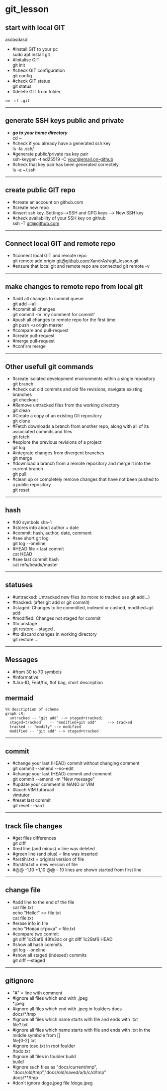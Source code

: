 # git_lesson

## start with local GIT



asdasdasd
- #Install GIT to your pc <br>
sudo apt install git
- #Initalise GIT<br>
git init
- #check GIT configuration<br>
git config
- #check GIT status <br>
git status
- #delete GIT from folder <br>
```shell
rm -rf .git
```


---

## generate SSH keys public and private



- _**go to your home directory <br>**_
cd ~
- #check if you already have a generated ssh key <br>
ls -la .ssh/
- #generate public/private rsa key pair <br>
ssh-keygen -t ed25519 -C your@email.on-github
- #check that key pair has been generated correctely <br>
ls -a ~/.ssh

--------

## create public GIT repo

- #create an account on github.com
- #create new repo
- #insert ssh key. Settings-->SSH and GPG keys --> New SSH key
- #check availability of your SSH key on github <br>
ssh -T git@github.com 

----------

## Connect local GIT and remote repo

- #connect local GIT and remote repo <br>
git remote add origin git@github.com:XandrAsh/git_lesson.git
- #ensure that local git and remote repo are connected
git remote -v

------------

## make changes to remote repo from local git

- #add all changes to commit queue <br>
git add --all
- #commit all changes <br>
git commit -m 'my comment for commit'
- #push all changes to remote repo for the first time <br> 
git push -u origin master
- #compare and pull-request <br>
- #create pull-request <br>
- #merge pull-request <br>
- #confirm merge  <br>

----------

## Other usefull git commands
- #create isolated development environments within a single repository  <br>
git branch 
- #check out old commits and old file revisions, navigate existing branches  <br>
git checkout
- #Remove untracked files from the working directory  <br>
git clean 
- #Create a copy of an existing Git repository  <br>
git clone 
- #Fetch downloads a branch from another repo, along with all of its associated commits and files  <br>
git fetch 
- #explore the previous revisions of a project  <br>
git log
- #integrate changes from divergent branches  <br>
git merge 
- #download a branch from a remote repository and merge it into the current branch  <br>
git pull 
- #clean up or completely remove changes that have not been pushed to a public repository  <br>
git reset 


---------

## hash

- #40 symbols sha-1  <br>
- #stores info about author + date  <br>
- #commit: hash, author, date, comment  <br>
- #see short git log <br>
git log --oneline
- #HEAD file = last commit <br>
cat HEAD
- #see last commit hash  <br>
cat refs/heads/master

----------

## statuses 

- #untracked: Untracked new files (to move to tracked use git add...)  <br>
- #tracked: (after git add or git commit)  <br>
- #staged: Changes to be committed, indexed or cashed,  modified+git add <br>
- #modified: Changes not staged for commit <br>
- #to unstage   <br>
git restore --staged .
- #to discard changes in working directory <br>
git restore ...

--------

## Messages

- #from 30 to 70 symbols <br>
- #informative <br>
- #Jira-ID, Feat/fix,  #of bag, short description <br>

## mermaid
```mermaid
%% description of scheme
graph LR;
  untracked -- "git add" --> staged+tracked;
  staged+tracked    -- "modified+git add"     --> tracked
  tracked -- "modify" --> modified
  modified -- "git add" --> staged+tracked
```

------------

## commit

- #change your last (HEAD) commit without changing comment <br>
git commit --amend --no-edit
- #change your last (HEAD) commit and comment <br>
git commit --amend -m "New message"
- #update your comment in NANO or VIM <br>
- #lauch VIM tutoruail <br>
vimtutor
- #reset last commit <br>
git reset --hard <commit hash>

---------

## track file changes

- #get files differences <br>
git diff
- #red line (and minus) = line was deleted <br>
- #green line (and plus) = line was inserted <br>
- #a/stihi.txt = original version of file <br>
- #b/stihi.txt = new version of file <br>
- #@@ -1,10 +1,10 @@ - 10 lines are shown started from first line <br>

--------- 

## change file

- #add line to the end of the file <br>
cat file.txt <br>
echo "Hello!" >> file.txt <br>
cat file.txt <br>
- #erase info in file <br>
echo "Новая строка" > file.txt
- #compare two commit  <br>
git diff 1c29af6 48fe3dc or git diff 1c29af6 HEAD
- #show all hash commits  <br>
git log --oneline
- #show all staged (indexed) commits  <br>
git diff --staged

-----------

## gitignore

- "#" = line with comment  <br>
- #ignore all files which end with .jpeg  <br>
*.jpeg
- #ignore all files which end with .jpeg in foulders docs  <br>
docs/*/tmp 
- #ignore all files which name starts with file and ends with .txt  <br>
file?.txt 
- #ignore all files which name starts with file and ends with .txt in the middle symbole from [] <br>
file[0-2].txt
- #ignore toso.txt in root foulder <br>
/todo.txt
- #ignore all files in foulder build <br>
build/ 
- #ignore such files as "docs/current/tmp", "docs/old/tmp","docs/old/saved/a/b/c/d/tmp" <br>
docs/**/tmp
- #don't ignore doge.jpeg file
!doge.jpeg 
